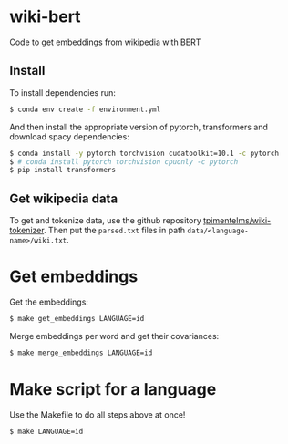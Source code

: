 # wiki-bert
Code to get embeddings from wikipedia with BERT

## Install

To install dependencies run:
```bash
$ conda env create -f environment.yml
```

And then install the appropriate version of pytorch, transformers and download spacy dependencies:
```bash
$ conda install -y pytorch torchvision cudatoolkit=10.1 -c pytorch
$ # conda install pytorch torchvision cpuonly -c pytorch
$ pip install transformers
```

## Get wikipedia data

To get and tokenize data, use the github repository [tpimentelms/wiki-tokenizer](https://github.com/tpimentelms/wiki-tokenizer).
Then put the `parsed.txt` files in path `data/<language-name>/wiki.txt`.

# Get embeddings

Get the embeddings:
```bash
$ make get_embeddings LANGUAGE=id
```

Merge embeddings per word and get their covariances:
```bash
$ make merge_embeddings LANGUAGE=id
```

# Make script for a language

Use the Makefile to do all steps above at once!
```bash
$ make LANGUAGE=id
```
